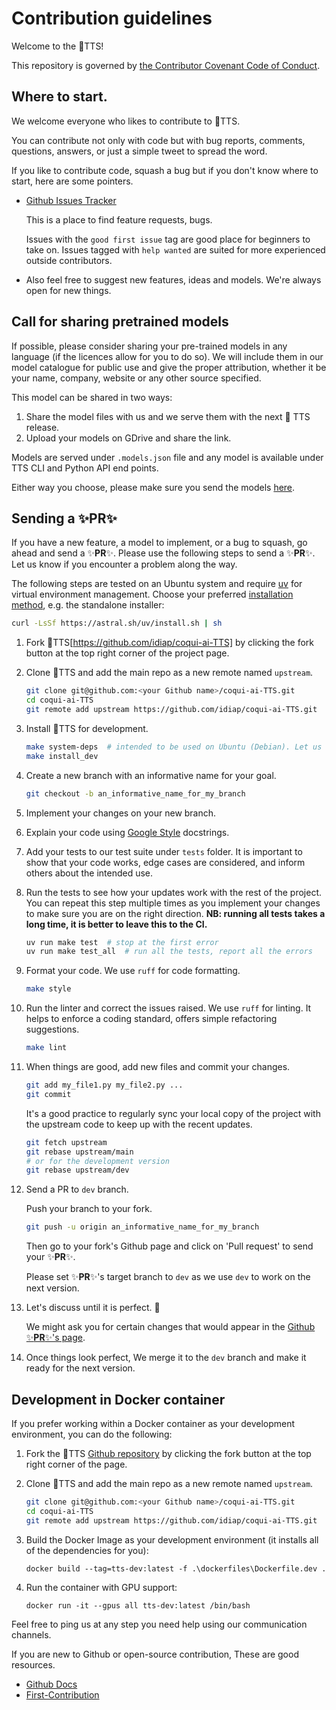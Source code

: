 # Contribution guidelines

Welcome to the 🐸TTS!

This repository is governed by [the Contributor Covenant Code of Conduct](https://github.com/idiap/coqui-ai-TTS/blob/main/CODE_OF_CONDUCT.md).

## Where to start.
We welcome everyone who likes to contribute to 🐸TTS.

You can contribute not only with code but with bug reports, comments, questions, answers, or just a simple tweet to spread the word.

If you like to contribute code, squash a bug but if you don't know where to start, here are some pointers.

- [Github Issues Tracker](https://github.com/idiap/coqui-ai-TTS/issues)

    This is a place to find feature requests, bugs.

    Issues with the ```good first issue``` tag are good place for beginners to
    take on. Issues tagged with `help wanted` are suited for more experienced
    outside contributors.

- Also feel free to suggest new features, ideas and models. We're always open for new things.

## Call for sharing pretrained models
If possible, please consider sharing your pre-trained models in any language (if the licences allow for you to do so). We will include them in our model catalogue for public use and give the proper attribution, whether it be your name, company, website or any other source specified.

This model can be shared in two ways:
1. Share the model files with us and we serve them with the next 🐸 TTS release.
2. Upload your models on GDrive and share the link.

Models are served under `.models.json` file and any model is available under TTS
CLI and Python API end points.

Either way you choose, please make sure you send the models [here](https://github.com/coqui-ai/TTS/discussions/930).

## Sending a ✨**PR**✨

If you have a new feature, a model to implement, or a bug to squash, go ahead and send a ✨**PR**✨.
Please use the following steps to send a ✨**PR**✨.
Let us know if you encounter a problem along the way.

The following steps are tested on an Ubuntu system and require
[uv](https://docs.astral.sh/uv/) for virtual environment management. Choose your
preferred [installation
method](https://docs.astral.sh/uv/getting-started/installation/), e.g. the
standalone installer:

```bash
curl -LsSf https://astral.sh/uv/install.sh | sh
```

1. Fork 🐸TTS[https://github.com/idiap/coqui-ai-TTS] by clicking the fork button at the top right corner of the project page.

2. Clone 🐸TTS and add the main repo as a new remote named ```upstream```.

    ```bash
    git clone git@github.com:<your Github name>/coqui-ai-TTS.git
    cd coqui-ai-TTS
    git remote add upstream https://github.com/idiap/coqui-ai-TTS.git
    ```

3. Install 🐸TTS for development.

    ```bash
    make system-deps  # intended to be used on Ubuntu (Debian). Let us know if you have a different OS.
    make install_dev
    ```

4. Create a new branch with an informative name for your goal.

    ```bash
    git checkout -b an_informative_name_for_my_branch
    ```

5. Implement your changes on your new branch.

6. Explain your code using [Google Style](https://google.github.io/styleguide/pyguide.html#381-docstrings) docstrings.

7. Add your tests to our test suite under ```tests```  folder. It is important to show that your code works, edge cases are considered, and inform others about the intended use.

8. Run the tests to see how your updates work with the rest of the project. You
   can repeat this step multiple times as you implement your changes to make
   sure you are on the right direction. **NB: running all tests takes a long time,
   it is better to leave this to the CI.**

    ```bash
    uv run make test  # stop at the first error
    uv run make test_all  # run all the tests, report all the errors
    ```

9. Format your code. We use ```ruff``` for code formatting.

    ```bash
    make style
    ```

10. Run the linter and correct the issues raised. We use ```ruff``` for linting.  It helps to enforce a coding standard, offers simple refactoring suggestions.

    ```bash
    make lint
    ```

11. When things are good, add new files and commit your changes.

    ```bash
    git add my_file1.py my_file2.py ...
    git commit
    ```

    It's a good practice to regularly sync your local copy of the project with the upstream code to keep up with the recent updates.

    ```bash
    git fetch upstream
    git rebase upstream/main
    # or for the development version
    git rebase upstream/dev
    ```

12. Send a PR to ```dev``` branch.

    Push your branch to your fork.

    ```bash
    git push -u origin an_informative_name_for_my_branch
    ```

    Then go to your fork's Github page and click on 'Pull request' to send your ✨**PR**✨.

    Please set ✨**PR**✨'s target branch to ```dev``` as we use ```dev``` to work on the next version.

13. Let's discuss until it is perfect. 💪

    We might ask you for certain changes that would appear in the
    [Github ✨**PR**✨'s page](https://github.com/idiap/coqui-ai-TTS/pulls).

14. Once things look perfect, We merge it to the ```dev``` branch and make it ready for the next version.

## Development in Docker container

If you prefer working within a Docker container as your development environment, you can do the following:

1. Fork the 🐸TTS [Github repository](https://github.com/idiap/coqui-ai-TTS) by clicking the fork button at the top right corner of the page.

2. Clone 🐸TTS and add the main repo as a new remote named ```upstream```.

    ```bash
    git clone git@github.com:<your Github name>/coqui-ai-TTS.git
    cd coqui-ai-TTS
    git remote add upstream https://github.com/idiap/coqui-ai-TTS.git
    ```

3. Build the Docker Image as your development environment (it installs all of the dependencies for you):

    ```
    docker build --tag=tts-dev:latest -f .\dockerfiles\Dockerfile.dev .
    ```

4. Run the container with GPU support:

    ```
    docker run -it --gpus all tts-dev:latest /bin/bash
    ```

Feel free to ping us at any step you need help using our communication channels.

If you are new to Github or open-source contribution, These are good resources.

- [Github Docs](https://docs.github.com/en/github/collaborating-with-issues-and-pull-requests/proposing-changes-to-your-work-with-pull-requests)
- [First-Contribution](https://github.com/firstcontributions/first-contributions)
